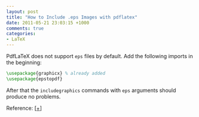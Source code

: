 ```yaml
---
layout: post
title: "How to Include .eps Images with pdflatex"
date: 2011-05-21 23:03:15 +1000
comments: true
categories: 
- LaTeX
---
```

PdfLaTeX does not support `eps` files by default. Add the following imports in the beginning:

```latex
\usepackage{graphicx} % already added
\usepackage{epstopdf}
```

After that the `includegraphics` commands with `eps` arguments should produce no problems.

Reference: [[+](http://mactex-wiki.tug.org/wiki/index.php?title=Graphics_inclusion)]